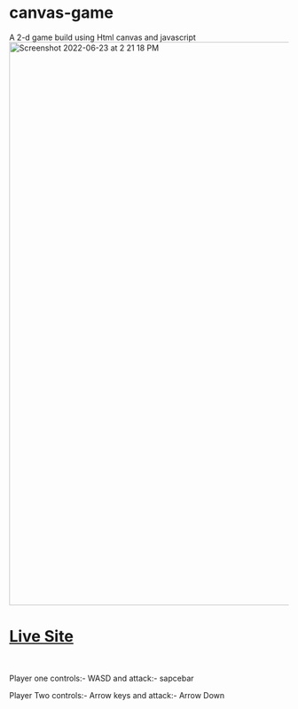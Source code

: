 # canvas-game
 A 2-d game build using Html canvas and javascript
 <img width="1017" alt="Screenshot 2022-06-23 at 2 21 18 PM" src="https://user-images.githubusercontent.com/63335520/175259013-5f620c55-3661-4142-b44c-76f7a6f1d143.png">


 <h1><a href="https://nishant-fight.netlify.app/" rel="nofollow">Live Site</a></h1>
 <br/>
 <p>Player one controls:- WASD and attack:- sapcebar</p>
 <p>Player Two controls:- Arrow keys and attack:- Arrow Down</p>
